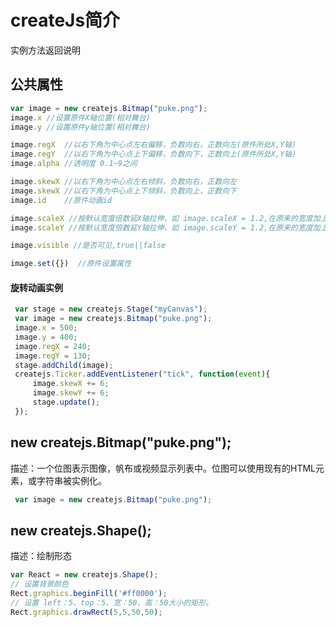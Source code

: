 # createJs简介
实例方法返回说明


## 公共属性
```javascript
var image = new createjs.Bitmap("puke.png");
image.x //设置原件X轴位置(相对舞台)
image.y //设置原件y轴位置(相对舞台)

image.regX  //以右下角为中心点左右偏移，负数向右，正数向左(原件所处X,Y轴)
image.regY  //以右下角为中心点上下偏移，负数向下，正数向上(原件所处X,Y轴)
image.alpha //透明度 0.1~9之间

image.skewX //以右下角为中心点左右倾斜，负数向右，正数向左
image.skewX //以右下角为中心点上下倾斜，负数向上，正数向下
image.id    //原件动画id

image.scaleX //按默认宽度倍数延X轴拉伸，如 image.scaleX = 1.2,在原来的宽度加上0.2;
image.scaleY //按默认宽度倍数延Y轴拉伸，如 image.scaleY = 1.2,在原来的宽度加上0.2;

image.visible //是否可见,true||false

image.set({})  //原件设置属性

```

#### 旋转动画实例
```javascript
 var stage = new createjs.Stage("myCanvas");
 var image = new createjs.Bitmap("puke.png");
 image.x = 500;
 image.y = 400;
 image.regX = 240;
 image.regY = 130;
 stage.addChild(image);
 createjs.Ticker.addEventListener("tick", function(event){
     image.skewX += 6;
     image.skewY += 6;
     stage.update();
 });
```


## new createjs.Bitmap("puke.png");
描述：一个位图表示图像，帆布或视频显示列表中。位图可以使用现有的HTML元素，或字符串被实例化。

```javascript
 var image = new createjs.Bitmap("puke.png");


```


## new createjs.Shape();
描述：绘制形态
```javascript
var React = new createjs.Shape();
// 设置背景颜色
Rect.graphics.beginFill('#ff0000');
// 设置 left：5、top：5、宽：50、高：50大小的矩形。
Rect.graphics.drawRect(5,5,50,50);
```